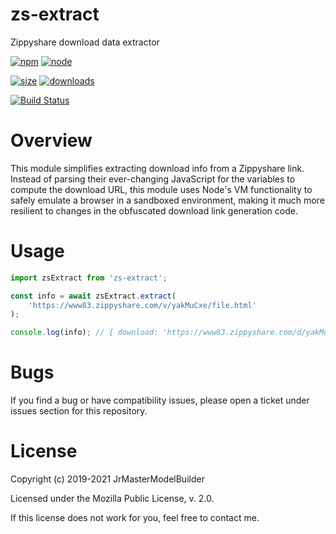# zs-extract

Zippyshare download data extractor

[![npm](https://img.shields.io/npm/v/zs-extract.svg)](https://npmjs.com/package/zs-extract)
[![node](https://img.shields.io/node/v/zs-extract.svg)](https://nodejs.org)

[![size](https://packagephobia.now.sh/badge?p=zs-extract)](https://packagephobia.now.sh/result?p=zs-extract)
[![downloads](https://img.shields.io/npm/dm/zs-extract.svg)](https://npmcharts.com/compare/zs-extract?minimal=true)

[![Build Status](https://github.com/JrMasterModelBuilder/zs-extract/workflows/main/badge.svg?branch=master)](https://github.com/JrMasterModelBuilder/zs-extract/actions?query=workflow%3Amain+branch%3Amaster)

# Overview

This module simplifies extracting download info from a Zippyshare link. Instead of parsing their ever-changing JavaScript for the variables to compute the download URL, this module uses Node's VM functionality to safely emulate a browser in a sandboxed environment, making it much more resilient to changes in the obfuscated download link generation code.

# Usage

```js
import zsExtract from 'zs-extract';

const info = await zsExtract.extract(
	'https://www83.zippyshare.com/v/yakMuCxe/file.html'
);

console.log(info); // { download: 'https://www83.zippyshare.com/d/yakMuCxe/123456/jmmb%20avatar.png', filename: 'jmmb avatar.png' }
```

# Bugs

If you find a bug or have compatibility issues, please open a ticket under issues section for this repository.

# License

Copyright (c) 2019-2021 JrMasterModelBuilder

Licensed under the Mozilla Public License, v. 2.0.

If this license does not work for you, feel free to contact me.
